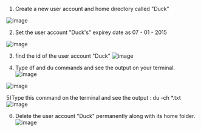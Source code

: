 1) Create a new user account and home directory called "Duck"

![image](https://github.com/Pandi0906/Linux_Training_Program_Assignments/assets/65610375/703437aa-08ed-48c6-af7f-aa29f3d52abf)


2) Set the user account "Duck's" expirey date as 07 - 01 - 2015

![image](https://github.com/Pandi0906/Linux_Training_Program_Assignments/assets/65610375/f6feaa92-24b7-448b-a25d-fc219c05f204)




3) find the id of the user account "Duck"
  ![image](https://github.com/Pandi0906/Linux_Training_Program_Assignments/assets/65610375/18f1d2c0-e634-4464-b06c-2bc85eac2a0e)

   

4) Type df and du commands and see the output on your terminal.
![image](https://github.com/Pandi0906/Linux_Training_Program_Assignments/assets/65610375/6e742df5-c4ff-4f40-8817-db064375c7fd)
  
![image](https://github.com/Pandi0906/Linux_Training_Program_Assignments/assets/65610375/cc9b5124-aa17-47d8-8077-b5bb77ba08fc)

5)Type this command on the terminal and see the output :
   du -ch *.txt
![image](https://github.com/Pandi0906/Linux_Training_Program_Assignments/assets/65610375/1ebfa245-86ea-48ed-8680-115564f760d5)

6) Delete the user account "Duck" permanently along with its home folder.
![image](https://github.com/Pandi0906/Linux_Training_Program_Assignments/assets/65610375/0d11a4b4-0a43-4c0d-b0ee-f6f7fd178fa3)
